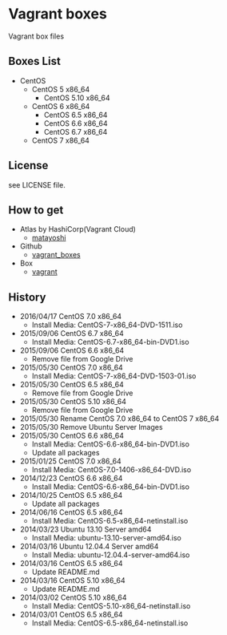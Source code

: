 Vagrant boxes
=============

Vagrant box files

Boxes List
----------

- CentOS
    - CentOS 5 x86\_64
        - CentOS 5.10 x86\_64
    - CentOS 6 x86\_64
        - CentOS 6.5 x86\_64
        - CentOS 6.6 x86\_64
        - CentOS 6.7 x86\_64
    - CentOS 7 x86\_64

License
-------

see LICENSE file.

How to get
----------

- Atlas by HashiCorp(Vagrant Cloud)
    - [matayoshi](https://vagrantcloud.com/matayoshi/)
- Github
    - [vagrant\_boxes](https://github.com/matayoshi/vagrant_boxes/releases)
- Box
    - [vagrant](https://app.box.com/s/y0acu5g4stq19wkc3gkw)

History
-------

- 2016/04/17 CentOS 7.0 x86\_64
    - Install Media: CentOS-7-x86\_64-DVD-1511.iso
- 2015/09/06 CentOS 6.7 x86\_64
    - Install Media: CentOS-6.7-x86\_64-bin-DVD1.iso
- 2015/09/06 CentOS 6.6 x86\_64
    - Remove file from Google Drive
- 2015/05/30 CentOS 7.0 x86\_64
    - Install Media: CentOS-7-x86\_64-DVD-1503-01.iso
- 2015/05/30 CentOS 6.5 x86\_64
    - Remove file from Google Drive
- 2015/05/30 CentOS 5.10 x86\_64
    - Remove file from Google Drive
- 2015/05/30 Rename CentOS 7.0 x86\_64 to CentOS 7 x86\_64
- 2015/05/30 Remove Ubuntu Server Images
- 2015/05/30 CentOS 6.6 x86\_64
    - Install Media: CentOS-6.6-x86\_64-bin-DVD1.iso
    - Update all packages
- 2015/01/25 CentOS 7.0 x86\_64
    - Install Media: CentOS-7.0-1406-x86\_64-DVD.iso
- 2014/12/23 CentOS 6.6 x86\_64
    - Install Media: CentOS-6.6-x86\_64-bin-DVD1.iso
- 2014/10/25 CentOS 6.5 x86\_64
    - Update all packages
- 2014/06/16 CentOS 6.5 x86\_64
    - Install Media: CentOS-6.5-x86\_64-netinstall.iso
- 2014/03/23 Ubuntu 13.10 Server amd64
    - Install Media: ubuntu-13.10-server-amd64.iso
- 2014/03/16 Ubuntu 12.04.4 Server amd64
    - Install Media: ubuntu-12.04.4-server-amd64.iso
- 2014/03/16 CentOS 6.5 x86\_64
    - Update README.md
- 2014/03/16 CentOS 5.10 x86\_64
    - Update README.md
- 2014/03/02 CentOS 5.10 x86\_64
    - Install Media: CentOS-5.10-x86\_64-netinstall.iso
- 2014/03/01 CentOS 6.5 x86\_64
    - Install Media: CentOS-6.5-x86\_64-netinstall.iso
